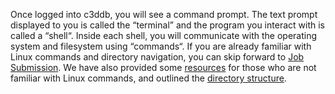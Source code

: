 Once logged into c3ddb, you will see a command prompt. The text prompt displayed to you is called the “terminal” and the program you interact with is called a “shell“. Inside each shell, you will communicate with the operating system and filesystem using “commands“. If you are already familiar with Linux commands and directory navigation, you can skip forward to [Job Submission](https://github.com/abiwaters/Getting-Started-on-c3ddb/wiki/How-to-Submit-a-Batch-Job). We have also provided some [resources](https://github.com/abiwaters/Getting-Started-on-c3ddb/wiki/Commands) for those who are not familiar with Linux commands, and outlined the [directory structure](https://github.com/abiwaters/Getting-Started-on-c3ddb/wiki/Cluster-Navigation). 
